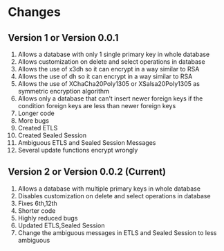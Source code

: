# Changes

## Version 1 or Version 0.0.1
1. Allows a database with only 1 single primary key in whole database
2. Allows customization on delete and select operations in database
3. Allows the use of x3dh so it can encrypt in a way similar to RSA
4. Allows the use of dh so it can encrypt in a way similar to RSA
5. Allows the use of XChaCha20Poly1305 or XSalsa20Poly1305 as symmetric encryption algorithm
6. Allows only a database that can't insert newer foreign keys if the condition foreign keys are less than newer foreign keys
7. Longer code
8. More bugs
9. Created ETLS
10. Created Sealed Session
11. Ambiguous ETLS and Sealed Session Messages
12. Several update functions encrypt wrongly

## Version 2 or Version 0.0.2 (Current)
1. Allows a database with multiple primary keys in whole database
2. Disables customization on delete and select operations in database
3. Fixes 6th,12th
4. Shorter code
5. Highly reduced bugs
6. Updated ETLS,Sealed Session
7. Change the ambiguous messages in ETLS and Sealed Session to less ambiguous

